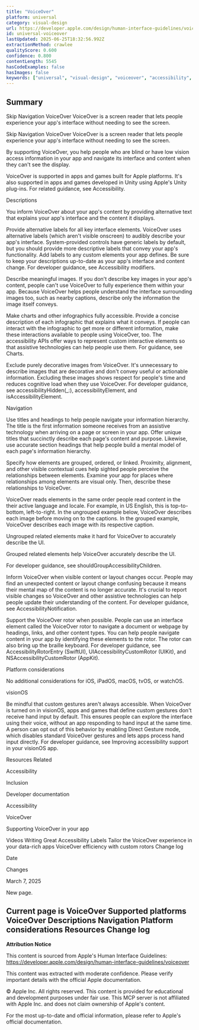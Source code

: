 ```yaml
---
title: "VoiceOver"
platform: universal
category: visual-design
url: https://developer.apple.com/design/human-interface-guidelines/voiceover
id: universal-voiceover
lastUpdated: 2025-06-25T18:32:56.992Z
extractionMethod: crawlee
qualityScore: 0.600
confidence: 0.800
contentLength: 5545
hasCodeExamples: false
hasImages: false
keywords: ["universal", "visual-design", "voiceover", "accessibility", "controls", "gestures", "images", "input", "interface", "layout"]
---
```

## Summary

Skip Navigation
VoiceOver
VoiceOver is a screen reader that lets people experience your app's interface without needing to see the screen.

Skip Navigation
VoiceOver
VoiceOver is a screen reader that lets people experience your app's interface without needing to see the screen.

By supporting VoiceOver, you help people who are blind or have low vision access information in your app and navigate its interface and content when they can't see the display.

VoiceOver is supported in apps and games built for Apple platforms. It's also supported in apps and games developed in Unity using Apple's Unity plug-ins. For related guidance, see Accessibility.

Descriptions

You inform VoiceOver about your app's content by providing alternative text that explains your app's interface and the content it displays.

Provide alternative labels for all key interface elements. VoiceOver uses alternative labels (which aren't visible onscreen) to audibly describe your app's interface. System-provided controls have generic labels by default, but you should provide more descriptive labels that convey your app's functionality. Add labels to any custom elements your app defines. Be sure to keep your descriptions up-to-date as your app's interface and content change. For developer guidance, see Accessibility modifiers.

Describe meaningful images. If you don't describe key images in your app's content, people can't use VoiceOver to fully experience them within your app. Because VoiceOver helps people understand the interface surrounding images too, such as nearby captions, describe only the information the image itself conveys.

Make charts and other infographics fully accessible. Provide a concise description of each infographic that explains what it conveys. If people can interact with the infographic to get more or different information, make these interactions available to people using VoiceOver, too. The accessibility APIs offer ways to represent custom interactive elements so that assistive technologies can help people use them. For guidance, see Charts.

Exclude purely decorative images from VoiceOver. It's unnecessary to describe images that are decorative and don't convey useful or actionable information. Excluding these images shows respect for people's time and reduces cognitive load when they use VoiceOver. For developer guidance, see accessibilityHidden(_:), accessibilityElement, and isAccessibilityElement.

Navigation

Use titles and headings to help people navigate your information hierarchy. The title is the first information someone receives from an assistive technology when arriving on a page or screen in your app. Offer unique titles that succinctly describe each page's content and purpose. Likewise, use accurate section headings that help people build a mental model of each page's information hierarchy.

Specify how elements are grouped, ordered, or linked. Proximity, alignment, and other visible contextual cues help sighted people perceive the relationships between elements. Examine your app for places where relationships among elements are visual only. Then, describe these relationships to VoiceOver.

VoiceOver reads elements in the same order people read content in the their active language and locale. For example, in US English, this is top-to-bottom, left-to-right. In the ungrouped example below, VoiceOver describes each image before moving on to the captions. In the grouped example, VoiceOver describes each image with its respective caption.

Ungrouped related elements make it hard for VoiceOver to accurately describe the UI.

Grouped related elements help VoiceOver accurately describe the UI.

For developer guidance, see shouldGroupAccessibilityChildren.

Inform VoiceOver when visible content or layout changes occur. People may find an unexpected content or layout change confusing because it means their mental map of the content is no longer accurate. It's crucial to report visible changes so VoiceOver and other assistive technologies can help people update their understanding of the content. For developer guidance, see AccessibilityNotification.

Support the VoiceOver rotor when possible. People can use an interface element called the VoiceOver rotor to navigate a document or webpage by headings, links, and other content types. You can help people navigate content in your app by identifying these elements to the rotor. The rotor can also bring up the braille keyboard. For developer guidance, see AccessibilityRotorEntry (SwiftUI), UIAccessibilityCustomRotor (UIKit), and NSAccessibilityCustomRotor (AppKit).

Platform considerations

No additional considerations for iOS, iPadOS, macOS, tvOS, or watchOS.

visionOS

Be mindful that custom gestures aren't always accessible. When VoiceOver is turned on in visionOS, apps and games that define custom gestures don't receive hand input by default. This ensures people can explore the interface using their voice, without an app responding to hand input at the same time. A person can opt out of this behavior by enabling Direct Gesture mode, which disables standard VoiceOver gestures and lets apps process hand input directly. For developer guidance, see Improving accessibility support in your visionOS app.

Resources
Related

Accessibility

Inclusion

Developer documentation

Accessibility

VoiceOver

Supporting VoiceOver in your app

Videos
Writing Great Accessibility Labels
Tailor the VoiceOver experience in your data-rich apps
VoiceOver efficiency with custom rotors
Change log

Date

Changes

March 7, 2025

New page.

Current page is VoiceOver
Supported platforms
VoiceOver
Descriptions
Navigation
Platform considerations
Resources
Change log
---

**Attribution Notice**

This content is sourced from Apple's Human Interface Guidelines: https://developer.apple.com/design/human-interface-guidelines/voiceover

This content was extracted with moderate confidence. Please verify important details with the official Apple documentation.

© Apple Inc. All rights reserved. This content is provided for educational and development purposes under fair use. This MCP server is not affiliated with Apple Inc. and does not claim ownership of Apple's content.

For the most up-to-date and official information, please refer to Apple's official documentation.
